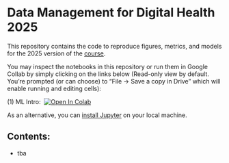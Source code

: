 # Data Management for Digital Health 2025

This repository contains the code to reproduce figures, metrics, and models for the 2025 version of the [course](https://hpi.de/digital-health-cluster/teaching/summer-term-2025/data-management-for-digital-health.html).

You may inspect the notebooks in this repository or run them in Google Collab by simply clicking on the links below (Read-only view by default. You’re prompted (or can choose) to “File → Save a copy in Drive” which will enable running and editing cells):

(1) ML Intro: &nbsp;[![Open In Colab](https://colab.research.google.com/assets/colab-badge.svg)](https://colab.research.google.com/github/hpi-dhc/dm4dh-2025/blob/main/ML_Intro.ipynb)

As an alternative, you can [install Jupyter](https://jupyter.org/) on your local machine.

## Contents:

* tba
